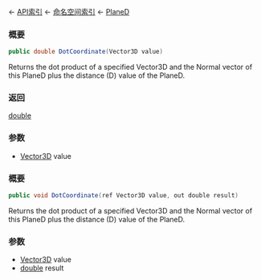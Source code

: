 ← [API索引](Api-Index) ← [命名空间索引](Namespace-Index) ← [PlaneD](VRageMath.PlaneD)

### 概要

```csharp
public double DotCoordinate(Vector3D value)
```

Returns the dot product of a specified Vector3D and the Normal vector of this PlaneD plus the distance (D) value of the PlaneD.

### 返回

[double](https://docs.microsoft.com/en-us/dotnet/api/System.Double?view=netframework-4.6)

### 参数

* [Vector3D](VRageMath.Vector3D) value
### 概要

```csharp
public void DotCoordinate(ref Vector3D value, out double result)
```

Returns the dot product of a specified Vector3D and the Normal vector of this PlaneD plus the distance (D) value of the PlaneD.

### 参数

* [Vector3D](VRageMath.Vector3D) value
* [double](https://docs.microsoft.com/en-us/dotnet/api/System.Double?view=netframework-4.6) result
